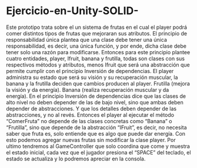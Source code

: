 # Ejercicio-en-Unity-SOLID-
Este prototipo trata sobre el un sistema de frutas en el cual el player podrá comer distintos tipos de frutas que mejoraran sus atributos. 
El principio de responsabilidad única plantea que una clase debe tener una única responsabilidad, es decir, una única función, y por ende, dicha clase debe tener solo una razón para modificarse. 
Entonces para este principio plantee cuatro entidades, player, Ifruit, banana y frutilla, todas son clases con sus respectivos métodos y atributos, menos Ifruit que será una abstracción que permite cumplir con el principio Inversión de dependencias.
El player administra su estado que será su visión y su recuperación muscular, la banana y la frutilla deciden que cambios producen al player.
Frutilla (mejora la visión y da energía).
Banana (realiza recuperación muscular y da energía).
En el principio Inversión de dependencias dice que las clases de alto nivel no deben depender de las de bajo nivel, sino que ambas deben depender de abstracciones. Y que los detalles deben depender de las abstracciones, y no al revés.
Entonces el player al ejecutar el método “ComerFruta” no depende de las clases concretas como “Banana” o “Frutilla”, sino que  depende de la abstracción “IFruit”, es decir, no necesita saber que fruta es, solo entiende que es algo que puede dar energía.
Con esto podemos agregar nuevas frutas sin modificar la clase player.
Por ultimo tendremos al GameController que solo coordina que come y muestra el estado inicial, cada vez que el jugador presiona el “SPACE” del teclado, el estado se actualiza y lo podremos apreciar en la consola.
